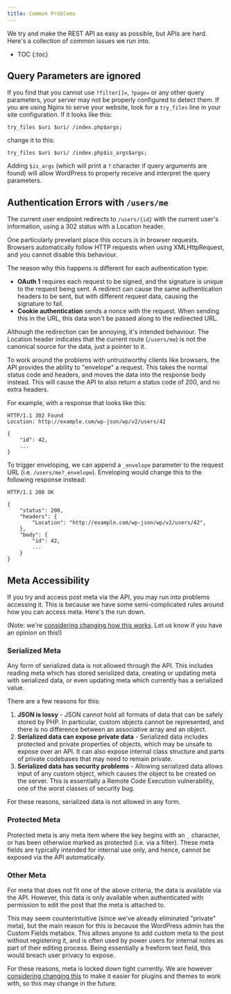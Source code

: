 ```yaml
---
title: Common Problems
---
```

We try and make the REST API as easy as possible, but APIs are hard. Here's a collection of common issues we run into.

* TOC
{:toc}


Query Parameters are ignored
----------------------------

If you find that you cannot use `?filter[]=`, `?page=` or any other query parameters, your server may not be properly configured to detect them. If you are using Nginx to serve your website, look for a `try_files` line in your site configuration. If it looks like this:

~~~
try_files $uri $uri/ /index.php$args;
~~~

change it to this:

~~~
try_files $uri $uri/ /index.php$is_args$args;
~~~

Adding `$is_args` (which will print a `?` character if query arguments are found) will allow WordPress to properly receive and interpret the query parameters.


Authentication Errors with `/users/me`
--------------------------------------
The current user endpoint redirects to `/users/{id}` with the current user's information, using a 302 status with a Location header.

One particularly prevelant place this occurs is in browser requests. Browsers automatically follow HTTP requests when using XMLHttpRequest, and you cannot disable this behaviour.

The reason why this happens is different for each authentication type:

* **OAuth 1** requires each request to be signed, and the signature is unique to the request being sent. A redirect can cause the same authentication headers to be sent, but with different request data, causing the signature to fail.
* **Cookie authentication** sends a nonce with the request. When sending this in the URL, this data won't be passed along to the redirected URL.

Although the redirection can be annoying, it's intended behaviour. The Location header indicates that the current route (`/users/me`) is not the canonical source for the data, just a pointer to it.

To work around the problems with untrustworthy clients like browsers, the API provides the ability to "envelope" a request. This takes the normal status code and headers, and moves the data into the response body instead. This will cause the API to also return a status code of 200, and no extra headers.

For example, with a response that looks like this:

```
HTTP/1.1 302 Found
Location: http://example.com/wp-json/wp/v2/users/42

{
	"id": 42,
	...
}
```

To trigger enveloping, we can append a `_envelope` parameter to the request URL (i.e. `/users/me?_envelope`). Enveloping would change this to the following response instead:

```
HTTP/1.1 200 OK

{
	"status": 200,
	"headers": {
		"Location": "http://example.com/wp-json/wp/v2/users/42",
	},
	"body": {
		"id": 42,
		...
	}
}
```


Meta Accessibility
------------------

If you try and access post meta via the API, you may run into problems accessing it. This is because we have some semi-complicated rules around how you can access meta. Here's the run down.

(Note: we're [considering changing how this works](https://github.com/WP-API/WP-API/issues/1425). Let us know if you have an opinion on this!)

### Serialized Meta

Any form of serialized data is not allowed through the API. This includes reading meta which has stored serislized data, creating or updating meta with serialized data, or even updating meta which currently has a serialized value.

There are a few reasons for this:

1. **JSON is lossy** - JSON cannot hold all formats of data that can be safely stored by PHP. In particular, custom objects cannot be represented, and there is no difference between an associative array and an object.
2. **Serialized data can expose private data** - Serialized data includes protected and private properties of objects, which may be unsafe to expose over an API. It can also expose internal class structure and parts of private codebases that may need to remain private.
3. **Serialized data has security problems** - Allowing serialized data allows input of any custom object, which causes the object to be created on the server. This is essentially a Remote Code Execution vulnerability, one of the worst classes of security bug.

For these reasons, serialized data is not allowed in any form.

### Protected Meta

Protected meta is any meta item where the key begins with an `_` character, or has been otherwise marked as protected (i.e. via a filter). These meta fields are typically intended for internal use only, and hence, cannot be exposed via the API automatically.

### Other Meta

For meta that does not fit one of the above criteria, the data is available via the API. However, this data is only available when authenticated with permission to edit the post that the meta is attached to.

This may seem counterintuitive (since we've already eliminated "private" meta), but the main reason for this is because the WordPress admin has the Custom Fields metabox. This allows anyone to add custom meta to the post without registering it, and is often used by power users for internal notes as part of their editing process. Being essentially a freeform text field, this would breach user privacy to expose.

For these reasons, meta is locked down tight currently. We are however [considering changing this](https://github.com/WP-API/WP-API/issues/1425) to make it easier for plugins and themes to work with, so this may change in the future.
